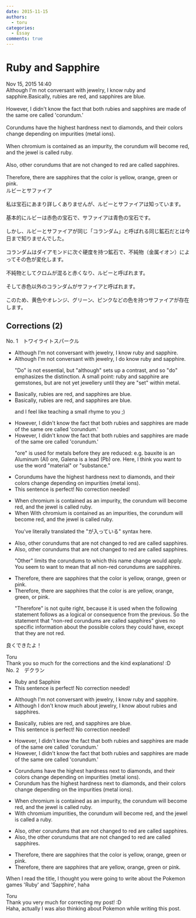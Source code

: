 ```yaml
---
date: 2015-11-15
authors:
  - toru
categories:
  - Essay
comments: true
---
```


# Ruby and Sapphire
<div class="date">Nov 15, 2015 14:40</div>
<div id="post"><div id="body_show_ori">
Although I'm not conversant with jewelry, I know ruby and sapphire.Basically, rubies are red, and sapphires are blue.<br/><br/>However, I didn't know the fact that both rubies and sapphires are made of the same ore called 'corundum.'<br/><br/>Corundums have the highest hardness next to diamonds, and their colors change depending on impurities (metal ions).<br/><br/>When chromium is contained as an impurity, the corundum will become red, and the jewel is called ruby.<br/><br/>Also, other corundums that are not changed to red are called sapphires.<br/><br/>Therefore, there are sapphires that the color is yellow, orange, green or pink.
</div></div>

<!-- more -->

<div id="post_ja"><div id="body_show_mo">
ルビーとサファイア<br/><br/>私は宝石にあまり詳しくありませんが、ルビーとサファイアは知っています。<br/><br/>基本的にルビーは赤色の宝石で、サファイアは青色の宝石です。<br/><br/>しかし、ルビーとサファイアが同じ「コランダム」と呼ばれる同じ鉱石だとは今日まで知りませんでした。<br/><br/>コランダムはダイアモンドに次ぐ硬度を持つ鉱石で、不純物（金属イオン）によってその色が変化します。<br/><br/>不純物としてクロムが混ると赤くなり、ルビーと呼ばれます。<br/><br/>そして赤色以外のコランダムがサファイアと呼ばれます。<br/><br/>このため、黄色やオレンジ、グリーン、ピンクなどの色を持つサファイアが存在します。
</div></div>

## Corrections (2)
<div id="block"><div class="first_name"> No. 1　<span class="just_name">トワイライトスパークル</span></div><div id="block2">
<ul class="correction_field">
<li class="incorrect">Although I'm not conversant with jewelry, I know ruby and sapphire.</li>
<li class="corrected correct">
Although I'm not conversant with jewelry, I <span class="f_blue">do</span> know ruby and sapphire.
<p class="correction_comment">"Do" is not essential, but "although" sets up a contrast, and so "do" emphasizes the distinction.  A small point: ruby and sapphire are gemstones, but are not yet jewellery until they are "set" within metal.</p>
</li>
</ul>
<ul class="correction_field">
<li class="incorrect">Basically, rubies are red, and sapphires are blue.</li>
<li class="corrected correct">
Basically, rubies are red, and sapphires are blue.
<p class="correction_comment">and I feel like teaching a small rhyme to you ;)</p>
</li>
</ul>
<ul class="correction_field">
<li class="incorrect">However, I didn't know the fact that both rubies and sapphires are made of the same ore called 'corundum.'</li>
<li class="corrected correct">
However, I didn't know <span class="f_red"><span class="sline">the fact</span></span> that both rubies and sapphires are made of the same ore called 'corundum.'
<p class="correction_comment">"ore" is used for metals before they are reduced: e.g. bauxite is an Aluminum (Al) ore, Galena is a lead (Pb) ore.  Here, I think you want to use the word "material" or "substance."</p>
</li>
</ul>
<ul class="correction_field">
<li class="incorrect">Corundums have the highest hardness next to diamonds, and their colors change depending on impurities (metal ions).</li>
<li class="corrected perfect">This sentence is perfect! No correction needed!</li>
</ul>
<ul class="correction_field">
<li class="incorrect">When chromium is contained as an impurity, the corundum will become red, and the jewel is called ruby.</li>
<li class="corrected correct">
<span class="sline">When</span> <span class="f_blue">With</span> chromium <span class="sline">is contained as an </span>impurit<span class="f_blue">ies</span>, the corundum will become red<span class="sline"><span class="f_red">,</span></span> and the jewel is called ruby.
<p class="correction_comment">You've literally translated the "が入っている" syntax here.</p>
</li>
</ul>
<ul class="correction_field">
<li class="incorrect">Also, other corundums that are not changed to red are called sapphires.</li>
<li class="corrected correct">
Also, <span class="sline">other</span> corundums that are not changed to red are called sapphires.
<p class="correction_comment">"Other" limits the corundums to which this name change would apply.  You seem to want to mean that all non-red corundums are sapphires.</p>
</li>
</ul>
<ul class="correction_field">
<li class="incorrect">Therefore, there are sapphires that the color is yellow, orange, green or pink.</li>
<li class="corrected correct">
Therefore, there are sapphires that <span class="sline">the color is</span> <span class="f_blue">are</span> yellow, orange, green<span class="f_blue">,</span> or pink.
<p class="correction_comment">"Therefore" is not quite right, because it is used when the following statement follows as a logical or consequence from the previous.  So the statement that "non-red corundums are called sapphires" gives no specific information about the possible colors they could have, except that they are not red.</p>
</li>
</ul>
<p class="comment_small">
 良くできたよ！
</p>

</div><div class="name"><span class="just_name">Toru</span><br>
Thank you so much for the corrections and the kind explanations! :D
</div>
</div>
<div id="block"><div class="first_name"> No. 2　<span class="just_name">デクラン</span></div><div id="block2">
<ul class="correction_field">
<li class="incorrect">Ruby and Sapphire</li>
<li class="corrected perfect">This sentence is perfect! No correction needed!</li>
</ul>
<ul class="correction_field">
<li class="incorrect">Although I'm not conversant with jewelry, I know ruby and sapphire.</li>
<li class="corrected correct">
Although <span class="f_blue">I don't know much about</span> jewelry, I know <span class="f_blue">about </span>rub<span class="f_blue">ies</span> and sapphire<span class="f_blue">s</span>.
</li>
</ul>
<ul class="correction_field">
<li class="incorrect">Basically, rubies are red, and sapphires are blue.</li>
<li class="corrected perfect">This sentence is perfect! No correction needed!</li>
</ul>
<ul class="correction_field">
<li class="incorrect">However, I didn't know the fact that both rubies and sapphires are made of the same ore called 'corundum.'</li>
<li class="corrected correct">
However, I didn't know <span class="sline">the fact</span> that both rubies and sapphires are made of the same ore called 'corundum.'
</li>
</ul>
<ul class="correction_field">
<li class="incorrect">Corundums have the highest hardness next to diamonds, and their colors change depending on impurities (metal ions).</li>
<li class="corrected correct">
Corundum <span class="f_blue">has</span> the highest hardness next to diamonds, and their colors change depending on <span class="f_blue">the </span>impurities (metal ions).
</li>
</ul>
<ul class="correction_field">
<li class="incorrect">When chromium is contained as an impurity, the corundum will become red, and the jewel is called ruby.</li>
<li class="corrected correct">
<span class="f_blue">With chromium impurities</span>, the corundum will become red, and the jewel is called <span class="f_blue">a </span>ruby.
</li>
</ul>
<ul class="correction_field">
<li class="incorrect">Also, other corundums that are not changed to red are called sapphires.</li>
<li class="corrected correct">
Also, <span class="f_blue">the </span>other corundum<span class="sline">s</span> that are not changed to red are called sapphires.
</li>
</ul>
<ul class="correction_field">
<li class="incorrect">Therefore, there are sapphires that the color is yellow, orange, green or pink.</li>
<li class="corrected correct">
Therefore, there are sapphires that <span class="f_blue">are</span> yellow, orange, green or pink.
</li>
</ul>
<p class="comment_small">
 When I read the title, I thought you were going to write about the Pokemon games 'Ruby' and 'Sapphire', haha
</p>

</div><div class="name"><span class="just_name">Toru</span><br>
Thank you very much for correcting my post! :D<br/>Haha, actually I was also thinking about Pokemon while writing this post.
</div>
</div>
